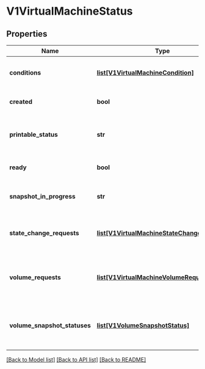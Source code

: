 # V1VirtualMachineStatus

## Properties
Name | Type | Description | Notes
------------ | ------------- | ------------- | -------------
**conditions** | [**list[V1VirtualMachineCondition]**](V1VirtualMachineCondition.md) | Hold the state information of the VirtualMachine and its VirtualMachineInstance | [optional] 
**created** | **bool** | Created indicates if the virtual machine is created in the cluster | [optional] 
**printable_status** | **str** | PrintableStatus is a human readable, high-level representation of the status of the virtual machine | [optional] 
**ready** | **bool** | Ready indicates if the virtual machine is running and ready | [optional] 
**snapshot_in_progress** | **str** | SnapshotInProgress is the name of the VirtualMachineSnapshot currently executing | [optional] 
**state_change_requests** | [**list[V1VirtualMachineStateChangeRequest]**](V1VirtualMachineStateChangeRequest.md) | StateChangeRequests indicates a list of actions that should be taken on a VMI e.g. stop a specific VMI then start a new one. | [optional] 
**volume_requests** | [**list[V1VirtualMachineVolumeRequest]**](V1VirtualMachineVolumeRequest.md) | VolumeRequests indicates a list of volumes add or remove from the VMI template and hotplug on an active running VMI. | [optional] 
**volume_snapshot_statuses** | [**list[V1VolumeSnapshotStatus]**](V1VolumeSnapshotStatus.md) | VolumeSnapshotStatuses indicates a list of statuses whether snapshotting is supported by each volume. | [optional] 

[[Back to Model list]](../README.md#documentation-for-models) [[Back to API list]](../README.md#documentation-for-api-endpoints) [[Back to README]](../README.md)


